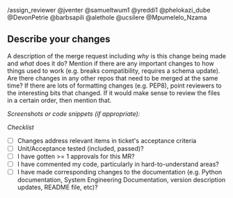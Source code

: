 /assign_reviewer @jventer @samueltwum1 @yreddi1 @phelokazi_dube @DevonPetrie @barbsapili @alethole @ucsilere @Mpumelelo_Nzama

## Describe your changes

A description of the merge request including _why_ is this change being made and _what_ does it do? Mention if there are any important changes to how things used to work (e.g. breaks compatibility, requires a schema update). Are there changes in any other repos that need to be merged at the same time? If there are lots of formatting changes (e.g. PEP8), point reviewers to the interesting bits that changed. If it would make sense to review the files in a certain order, then mention that.

*Screenshots or code snippets (if appropriate):*

*Checklist*

- [ ] Changes address relevant items in ticket's acceptance criteria
- [ ] Unit/Acceptance tested (included, passed)?
- [ ] I have gotten >= 1 approvals for this MR?
- [ ] I have commented my code, particularly in hard-to-understand areas?
- [ ] I have made corresponding changes to the documentation (e.g. Python documentation, System Engineering Documentation, version description updates, README file, etc)?
